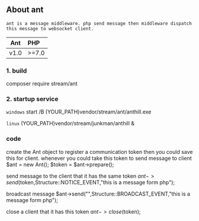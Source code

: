 ## About ant
  
    ant is a message middleware. php send message then middleware dispatch this message to websocket client.

<table><thead><tr><th style="text-align:center;">Ant</th>
<th style="text-align:left;">PHP</th>
</tr></thead><tbody><tr><td style="text-align:left;">v1.0</td>
<td style="text-align:left;">&gt;=7.0</td>
</tr></tbody></table>

### 1. build
composer require stream/ant    

### 2. startup service

`windows`    start /B (YOUR_PATH)vendor/stream/ant/anthill.exe

`linux`    (YOUR_PATH)vendor/stream/junkman/anthill &

### code
create the Ant object to register a communication token then you could save this for client.
whenever you could take this token to send message to client
    $ant = new Ant();
    $token = $ant->prepare();


send message to the client that it has the same token
    $ant->send($token,Structure::NOTICE_EVENT,"this is a message form php");


broadcast message 
    $ant->send("",Structure::BROADCAST_EVENT,"this is a message form php");


close a client that it has this token
    $ant->close($token);
  


